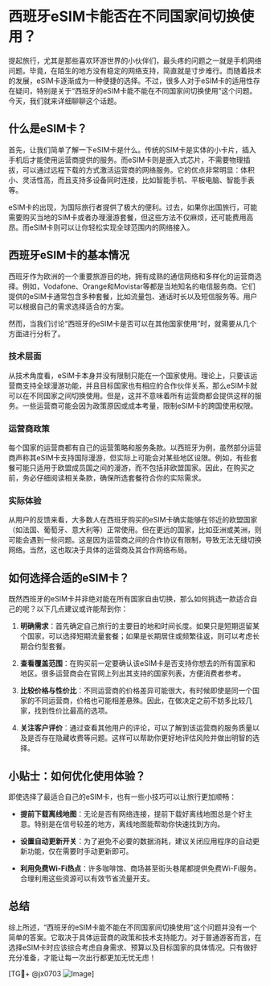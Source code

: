 # 西班牙eSIM卡能否在不同国家间切换使用？

提起旅行，尤其是那些喜欢环游世界的小伙伴们，最头疼的问题之一就是手机网络问题。毕竟，在陌生的地方没有稳定的网络支持，简直就是寸步难行。而随着技术的发展，eSIM卡逐渐成为一种便捷的选择。不过，很多人对于eSIM卡的适用性存在疑问，特别是关于“西班牙的eSIM卡能不能在不同国家间切换使用”这个问题。今天，我们就来详细聊聊这个话题。

## 什么是eSIM卡？

首先，让我们简单了解一下eSIM卡是什么。传统的SIM卡是实体的小卡片，插入手机后才能使用运营商提供的服务。而eSIM卡则是嵌入式芯片，不需要物理插拔，可以通过远程下载的方式激活运营商的网络服务。它的优点非常明显：体积小、灵活性高，而且支持多设备同时连接，比如智能手机、平板电脑、智能手表等。

eSIM卡的出现，为国际旅行者提供了极大的便利。过去，如果你出国旅行，可能需要购买当地的SIM卡或者办理漫游套餐，但这些方法不仅麻烦，还可能费用高昂。而eSIM卡则可以让你轻松实现全球范围内的网络接入。

## 西班牙eSIM卡的基本情况

西班牙作为欧洲的一个重要旅游目的地，拥有成熟的通信网络和多样化的运营商选择。例如，Vodafone、Orange和Movistar等都是当地知名的电信服务商。它们提供的eSIM卡通常包含多种套餐，比如流量包、通话时长以及短信服务等。用户可以根据自己的需求选择适合的方案。

然而，当我们讨论“西班牙的eSIM卡是否可以在其他国家使用”时，就需要从几个方面进行分析了。

### 技术层面

从技术角度看，eSIM卡本身并没有限制只能在一个国家使用。理论上，只要该运营商支持全球漫游功能，并且目标国家也有相应的合作伙伴关系，那么eSIM卡就可以在不同国家之间切换使用。但是，这并不意味着所有运营商都会提供这样的服务。一些运营商可能会因为政策原因或成本考量，限制eSIM卡的跨国使用权限。

### 运营商政策

每个国家的运营商都有自己的运营策略和服务条款。以西班牙为例，虽然部分运营商声称其eSIM卡支持国际漫游，但实际上可能会对某些地区设限。例如，有些套餐可能只适用于欧盟成员国之间的漫游，而不包括非欧盟国家。因此，在购买之前，务必仔细阅读相关条款，确保所选套餐符合你的实际需求。

### 实际体验

从用户的反馈来看，大多数人在西班牙购买的eSIM卡确实能够在邻近的欧盟国家（如法国、葡萄牙、意大利等）正常使用。但在更远的国家，比如亚洲或美洲，则可能会遇到一些问题。这是因为运营商之间的合作协议有限制，导致无法无缝切换网络。当然，这也取决于具体的运营商及其合作网络布局。

## 如何选择合适的eSIM卡？

既然西班牙的eSIM卡并非绝对能在所有国家自由切换，那么如何挑选一款适合自己的呢？以下几点建议或许能帮到你：

1. **明确需求**：首先确定自己旅行的主要目的地和时间长度。如果只是短期逗留某个国家，可以选择短期流量套餐；如果是长期居住或频繁往返，则可以考虑长期合约型套餐。
   
2. **查看覆盖范围**：在购买前一定要确认该eSIM卡是否支持你想去的所有国家和地区。很多运营商会在官网上列出其支持的国家列表，方便消费者参考。

3. **比较价格与性价比**：不同运营商的价格差异可能很大，有时候即使是同一个国家的不同运营商，价格也可能相差悬殊。因此，在做决定之前不妨多比较几家，找到性价比最高的选项。

4. **关注客户评价**：通过查看其他用户的评论，可以了解到该运营商的服务质量以及是否存在隐藏收费等问题。这样可以帮助你更好地评估风险并做出明智的选择。

## 小贴士：如何优化使用体验？

即使选择了最适合自己的eSIM卡，也有一些小技巧可以让旅行更加顺畅：

- **提前下载离线地图**：无论是否有网络连接，提前下载好离线地图总是个好主意。特别是在信号较差的地方，离线地图能帮助你快速找到方向。
  
- **设置自动更新开关**：为了避免不必要的数据消耗，建议关闭应用程序的自动更新功能，仅在需要时手动更新即可。

- **利用免费Wi-Fi热点**：许多咖啡馆、商场甚至街头巷尾都提供免费Wi-Fi服务。合理利用这些资源可以有效节省流量开支。

## 总结

综上所述，“西班牙的eSIM卡能不能在不同国家间切换使用”这个问题并没有一个简单的答案。它取决于具体运营商的政策和技术支持能力。对于普通游客而言，在选择eSIM卡时应该综合考虑自身需求、预算以及目标国家的具体情况。只有做好充分准备，才能让每一次出行都更加无忧无虑！

[TG💪+ @jx0703 ![Image](https://github.com/user-attachments/assets/dbca1d08-cadb-493c-b0ec-ad6f7a83f270)]